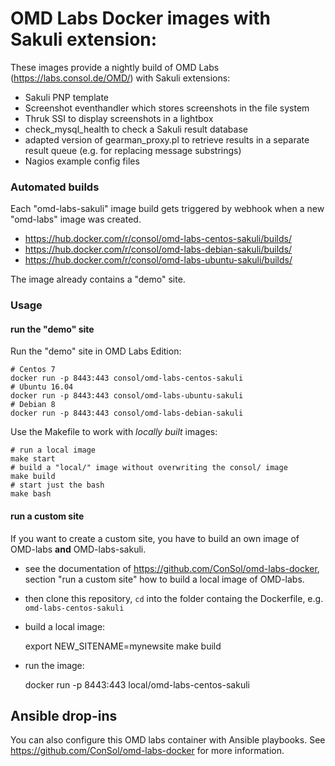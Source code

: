 # OMD Labs Docker images with Sakuli extension:

These images provide a nightly build of OMD Labs (https://labs.consol.de/OMD/) with Sakuli extensions:

- Sakuli PNP template
- Screenshot eventhandler which stores screenshots in the file system
- Thruk SSI to display screenshots in a lightbox
- check_mysql_health to check a Sakuli result database
- adapted version of gearman_proxy.pl to retrieve results in a separate result queue (e.g. for replacing message substrings)
- Nagios example config files

### Automated builds

Each "omd-labs-sakuli" image build gets triggered by webhook when a new "omd-labs" image was created.

* https://hub.docker.com/r/consol/omd-labs-centos-sakuli/builds/
* https://hub.docker.com/r/consol/omd-labs-debian-sakuli/builds/
* https://hub.docker.com/r/consol/omd-labs-ubuntu-sakuli/builds/

The image already contains a "demo" site.

### Usage

#### run the "demo" site

Run the "demo" site in OMD Labs Edition:

    # Centos 7
    docker run -p 8443:443 consol/omd-labs-centos-sakuli
    # Ubuntu 16.04
    docker run -p 8443:443 consol/omd-labs-ubuntu-sakuli
    # Debian 8
    docker run -p 8443:443 consol/omd-labs-debian-sakuli

Use the Makefile to work with *locally built* images:

    # run a local image
    make start
    # build a "local/" image without overwriting the consol/ image
    make build
    # start just the bash
    make bash

#### run a custom site

If you want to create a custom site, you have to build an own image of OMD-labs **and** OMD-labs-sakuli.

* see the documentation of https://github.com/ConSol/omd-labs-docker, section "run a custom site" how to build a local image of OMD-labs.
* then clone this repository, `cd` into the folder containg the Dockerfile, e.g. `omd-labs-centos-sakuli`
* build a local image:

    export NEW_SITENAME=mynewsite
    make build    


* run the image:

    docker run -p 8443:443 local/omd-labs-centos-sakuli


## Ansible drop-ins
You can also configure this OMD labs container with Ansible playbooks. See https://github.com/ConSol/omd-labs-docker for more information.
